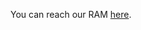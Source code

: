 You can reach our RAM [here](https://drive.google.com/file/d/0B9uDJMaG6eGUU1ZTc2lmeVU0aFE/view?usp=sharing).